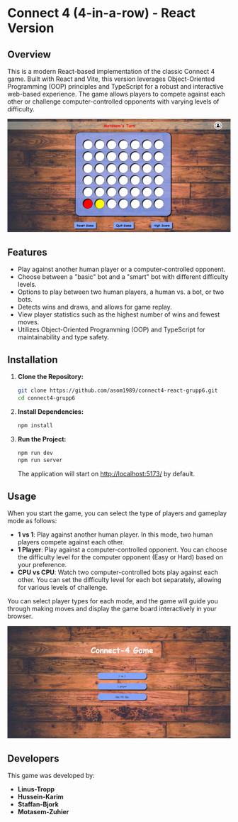 # Connect 4 (4-in-a-row) - React Version

## Overview

This is a modern React-based implementation of the classic Connect 4 game. Built with React and Vite, this version leverages Object-Oriented Programming (OOP) principles and TypeScript for a robust and interactive web-based experience. The game allows players to compete against each other or challenge computer-controlled opponents with varying levels of difficulty.

![Connect 4 Game Screenshot](/public/images/connect4-game-in-progress1.png)

## Features

- Play against another human player or a computer-controlled opponent.
- Choose between a "basic" bot and a "smart" bot with different difficulty levels.
- Options to play between two human players, a human vs. a bot, or two bots.
- Detects wins and draws, and allows for game replay.
- View player statistics such as the highest number of wins and fewest moves.
- Utilizes Object-Oriented Programming (OOP) and TypeScript for maintainability and type safety.

## Installation

1. **Clone the Repository:**

    ```bash
    git clone https://github.com/asom1989/connect4-react-grupp6.git
    cd connect4-grupp6
    ```

2. **Install Dependencies:**

    ```bash
    npm install
    ```

3. **Run the Project:**

    ```bash
    npm run dev
    npm run server
    ```

    The application will start on [http://localhost:5173/](http://localhost:5173/) by default.

## Usage

When you start the game, you can select the type of players and gameplay mode as follows:

- **1 vs 1**: Play against another human player. In this mode, two human players compete against each other.
- **1 Player**: Play against a computer-controlled opponent. You can choose the difficulty level for the computer opponent (Easy or Hard) based on your preference.
- **CPU vs CPU**: Watch two computer-controlled bots play against each other. You can set the difficulty level for each bot separately, allowing for various levels of challenge.

You can select player types for each mode, and the game will guide you through making moves and display the game board interactively in your browser.

![Game Options](/public/images/connect4-game-options1.png)

## Developers

This game was developed by:
- **Linus-Tropp**
- **Hussein-Karim**
- **Staffan-Bjork**
- **Motasem-Zuhier**
